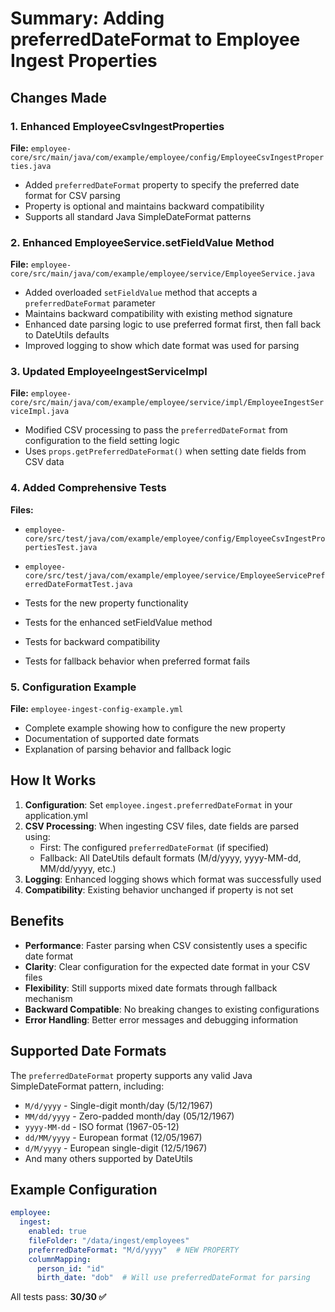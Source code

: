 # Summary: Adding preferredDateFormat to Employee Ingest Properties

## Changes Made

### 1. Enhanced EmployeeCsvIngestProperties
**File:** `employee-core/src/main/java/com/example/employee/config/EmployeeCsvIngestProperties.java`

- Added `preferredDateFormat` property to specify the preferred date format for CSV parsing
- Property is optional and maintains backward compatibility
- Supports all standard Java SimpleDateFormat patterns

### 2. Enhanced EmployeeService.setFieldValue Method
**File:** `employee-core/src/main/java/com/example/employee/service/EmployeeService.java`

- Added overloaded `setFieldValue` method that accepts a `preferredDateFormat` parameter
- Maintains backward compatibility with existing method signature
- Enhanced date parsing logic to use preferred format first, then fall back to DateUtils defaults
- Improved logging to show which date format was used for parsing

### 3. Updated EmployeeIngestServiceImpl
**File:** `employee-core/src/main/java/com/example/employee/service/impl/EmployeeIngestServiceImpl.java`

- Modified CSV processing to pass the `preferredDateFormat` from configuration to the field setting logic
- Uses `props.getPreferredDateFormat()` when setting date fields from CSV data

### 4. Added Comprehensive Tests
**Files:** 
- `employee-core/src/test/java/com/example/employee/config/EmployeeCsvIngestPropertiesTest.java`
- `employee-core/src/test/java/com/example/employee/service/EmployeeServicePreferredDateFormatTest.java`

- Tests for the new property functionality
- Tests for the enhanced setFieldValue method
- Tests for backward compatibility
- Tests for fallback behavior when preferred format fails

### 5. Configuration Example
**File:** `employee-ingest-config-example.yml`

- Complete example showing how to configure the new property
- Documentation of supported date formats
- Explanation of parsing behavior and fallback logic

## How It Works

1. **Configuration**: Set `employee.ingest.preferredDateFormat` in your application.yml
2. **CSV Processing**: When ingesting CSV files, date fields are parsed using:
   - First: The configured `preferredDateFormat` (if specified)
   - Fallback: All DateUtils default formats (M/d/yyyy, yyyy-MM-dd, MM/dd/yyyy, etc.)
3. **Logging**: Enhanced logging shows which format was successfully used
4. **Compatibility**: Existing behavior unchanged if property is not set

## Benefits

- **Performance**: Faster parsing when CSV consistently uses a specific date format
- **Clarity**: Clear configuration for the expected date format in your CSV files
- **Flexibility**: Still supports mixed date formats through fallback mechanism
- **Backward Compatible**: No breaking changes to existing configurations
- **Error Handling**: Better error messages and debugging information

## Supported Date Formats

The `preferredDateFormat` property supports any valid Java SimpleDateFormat pattern, including:

- `M/d/yyyy` - Single-digit month/day (5/12/1967)
- `MM/dd/yyyy` - Zero-padded month/day (05/12/1967)
- `yyyy-MM-dd` - ISO format (1967-05-12)
- `dd/MM/yyyy` - European format (12/05/1967)
- `d/M/yyyy` - European single-digit (12/5/1967)
- And many others supported by DateUtils

## Example Configuration

```yaml
employee:
  ingest:
    enabled: true
    fileFolder: "/data/ingest/employees"
    preferredDateFormat: "M/d/yyyy"  # NEW PROPERTY
    columnMapping:
      person_id: "id"
      birth_date: "dob"  # Will use preferredDateFormat for parsing
```

All tests pass: **30/30 ✅**